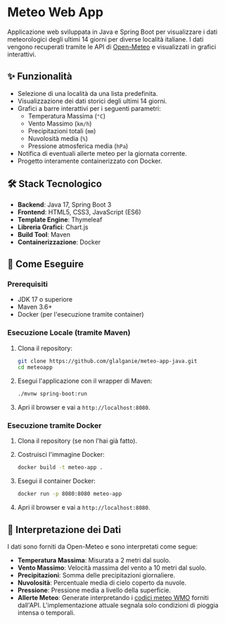 # Meteo Web App

Applicazione web sviluppata in Java e Spring Boot per visualizzare i dati meteorologici degli ultimi 14 giorni per diverse località italiane. I dati vengono recuperati tramite le API di [Open-Meteo](https://open-meteo.com/) e visualizzati in grafici interattivi.

## ✨ Funzionalità

-   Selezione di una località da una lista predefinita.
-   Visualizzazione dei dati storici degli ultimi 14 giorni.
-   Grafici a barre interattivi per i seguenti parametri:
    -   Temperatura Massima (`°C`)
    -   Vento Massimo (`km/h`)
    -   Precipitazioni totali (`mm`)
    -   Nuvolosità media (`%`)
    -   Pressione atmosferica media (`hPa`)
-   Notifica di eventuali allerte meteo per la giornata corrente.
-   Progetto interamente containerizzato con Docker.

## 🛠️ Stack Tecnologico

-   **Backend**: Java 17, Spring Boot 3
-   **Frontend**: HTML5, CSS3, JavaScript (ES6)
-   **Template Engine**: Thymeleaf
-   **Libreria Grafici**: Chart.js
-   **Build Tool**: Maven
-   **Containerizzazione**: Docker

## 🚀 Come Eseguire

### Prerequisiti

-   JDK 17 o superiore
-   Maven 3.6+
-   Docker (per l'esecuzione tramite container)

### Esecuzione Locale (tramite Maven)

1.  Clona il repository:
    ```bash
    git clone https://github.com/glalganie/meteo-app-java.git
    cd meteoapp
    ```

2.  Esegui l'applicazione con il wrapper di Maven:
    ```bash
    ./mvnw spring-boot:run
    ```

3.  Apri il browser e vai a `http://localhost:8080`.

### Esecuzione tramite Docker

1.  Clona il repository (se non l'hai già fatto).

2.  Costruisci l'immagine Docker:
    ```bash
    docker build -t meteo-app .
    ```

3.  Esegui il container Docker:
    ```bash
    docker run -p 8080:8080 meteo-app
    ```

4.  Apri il browser e vai a `http://localhost:8080`.

## 📖 Interpretazione dei Dati

I dati sono forniti da Open-Meteo e sono interpretati come segue:

-   **Temperatura Massima**: Misurata a 2 metri dal suolo.
-   **Vento Massimo**: Velocità massima del vento a 10 metri dal suolo.
-   **Precipitazioni**: Somma delle precipitazioni giornaliere.
-   **Nuvolosità**: Percentuale media di cielo coperto da nuvole.
-   **Pressione**: Pressione media a livello della superficie.
-   **Allerte Meteo**: Generate interpretando i [codici meteo WMO](https://www.nodc.noaa.gov/archive/arc0021/0002199/1.1/data/0-data/HTML/WMO-CODE/WMO4677.HTM) forniti dall'API. L'implementazione attuale segnala solo condizioni di pioggia intensa o temporali.
